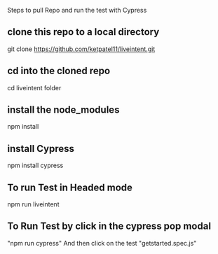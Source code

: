 Steps to pull Repo and run the test with Cypress

## clone this repo to a local directory
git clone https://github.com/ketpatel11/liveintent.git

## cd into the cloned repo
cd liveintent folder

## install the node_modules
npm install

## install Cypress
npm install cypress

## To run Test in Headed mode
npm run liveintent

## To Run Test by click in the cypress pop modal
"npm run cypress"
And then click on the test "getstarted.spec.js"